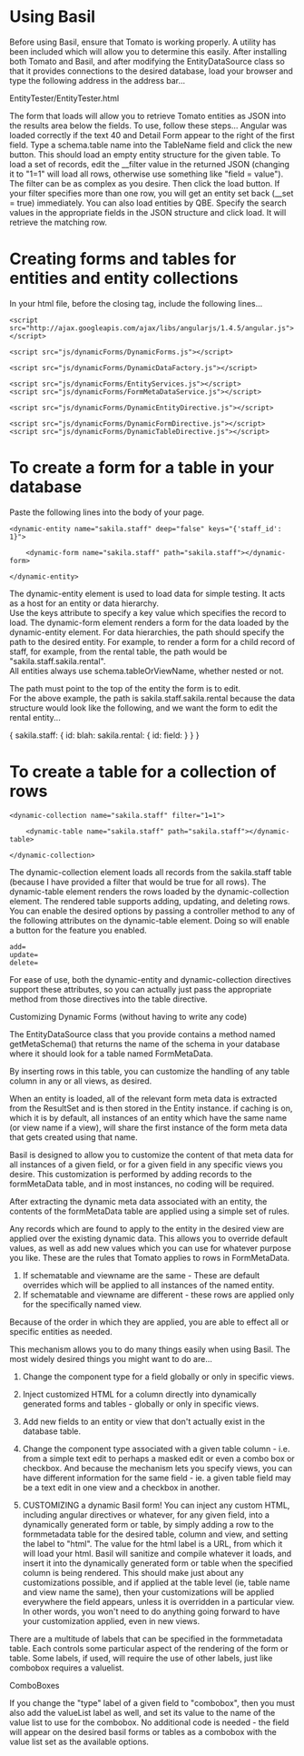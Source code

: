 Using Basil
================

Before using Basil, ensure that Tomato is working properly.  A utility has been included which will allow you to determine this easily.
After installing both Tomato and Basil, and after modifying the EntityDataSource class so that it provides connections to the desired database, 
load your browser and type the following address in the address bar...

EntityTester/EntityTester.html

The form that loads will allow you to retrieve Tomato entities as JSON into the results area below the fields.  To use, follow these steps...
Angular was loaded correctly if the text 40 and Detail Form appear to the right of the first field.
Type a schema.table name into the TableName field and click the new button.  This should load an empty entity structure for the given table.
To load a set of records, edit the __filter value in the returned JSON (changing it to "1=1" will load all rows, otherwise use something like "field = value").
The filter can be as complex as you desire.
Then click the load button. If your filter specifies more than one row, you will get an entity set back (__set = true) immediately.  You can also load entities by QBE.
Specify the search values in the appropriate fields in the JSON structure and click load.  It will retrieve the matching row.



# Creating forms and tables for entities and entity collections

In your html file, before the closing </body> tag, include the following lines...

    <script src="http://ajax.googleapis.com/ajax/libs/angularjs/1.4.5/angular.js"></script>

    <script src="js/dynamicForms/DynamicForms.js"></script>

    <script src="js/dynamicForms/DynamicDataFactory.js"></script>

    <script src="js/dynamicForms/EntityServices.js"></script>
    <script src="js/dynamicForms/FormMetaDataService.js"></script>

    <script src="js/dynamicForms/DynamicEntityDirective.js"></script>

    <script src="js/dynamicForms/DynamicFormDirective.js"></script>
    <script src="js/dynamicForms/DynamicTableDirective.js"></script>

# To create a form for a table in your database

Paste the following lines into the body of your page.

    <dynamic-entity name="sakila.staff" deep="false" keys="{'staff_id': 1}">

        <dynamic-form name="sakila.staff" path="sakila.staff"></dynamic-form>

    </dynamic-entity>

The dynamic-entity element is used to load data for simple testing.  It acts as a host for an entity or data hierarchy.  
Use the keys attribute to specify a key value which specifies the record to load.
The dynamic-form element renders a form for the data loaded by the dynamic-entity element.
For data hierarchies, the path should specify the path to the desired entity.  For example, to render a form for 
a child record of staff, for example, from the rental table, the path would be "sakila.staff.sakila.rental".  
All entities always use schema.tableOrViewName, whether nested or not.

The path must point to the top of the entity the form is to edit.  
For the above example, the path is sakila.staff.sakila.rental because the data structure would look like the following, and
we want the form to edit the rental entity...

{
    sakila.staff: {
        id: 
        blah:
        sakila.rental: {
            id:
            field:
        }
    }
}


# To create a table for a collection of rows

    <dynamic-collection name="sakila.staff" filter="1=1">

        <dynamic-table name="sakila.staff" path="sakila.staff"></dynamic-table>

    </dynamic-collection>

The dynamic-collection element loads all records from the sakila.staff table (because I have provided a filter that would be true for all rows).
The dynamic-table element renders the rows loaded by the dynamic-collection element. 
The rendered table supports adding, updating, and deleting rows.  You can enable the desired options by passing a controller method to any of the following 
attributes on the dynamic-table element.  Doing so will enable a button for the feature you enabled.

    add=
    update=
    delete=

For ease of use, both the dynamic-entity and dynamic-collection directives support these attributes, so you can actually just pass the appropriate method from those
directives into the table directive.


Customizing Dynamic Forms (without having to write any code)

The EntityDataSource class that you provide contains a method named getMetaSchema() that returns the name of the
schema in your database where it should look for a table named FormMetaData.

By inserting rows in this table, you can customize the handling of any table column in any or all views, as desired.

When an entity is loaded, all of the relevant form meta data is extracted from the ResultSet and is then stored in the Entity instance.
if caching is on, which it is by default, all instances of an entity which have the same name (or view name if a view), will
share the first instance of the form meta data that gets created using that name.  

Basil is designed to allow you to customize the content of that meta data for all instances of a given field, or for a given field
in any specific views you desire.  This customization is performed by adding records to the formMetaData table, and in most instances,
no coding will be required.  

After extracting the dynamic meta data associated with an entity, the contents of the formMetaData table are applied using a simple set of rules.

Any records which are found to apply to the entity in the desired view are applied over the existing dynamic data.  This allows 
you to override default values, as well as add new values which you can use for whatever purpose you like.  These are the rules that Tomato applies to rows in FormMetaData.

1) If schematable and viewname are the same - These are default overrides which will be applied to all instances of the named entity.  
2) If schematable and viewname are different - these rows are applied only for the specifically named view.

Because of the order in which they are applied, you are able to effect all or specific entities as needed.

This mechanism allows you to do many things easily when using Basil.  The most widely desired things you might want to do are...

1) Change the component type for a field globally or only in specific views.
2) Inject customized HTML for a column directly into dynamically generated forms and tables - globally or only in specific views.
3) Add new fields to an entity or view that don't actually exist in the database table.


1) Change the component type associated with a given table column - i.e. from a simple text edit to perhaps a masked edit or even a combo box or checkbox.
And because the mechanism lets you specify views, you can have different information for the same field - ie. a given table field may be 
a text edit in one view and a checkbox in another.

2) CUSTOMIZING a dynamic Basil form!
You can inject any custom HTML, including angular directives or whatever, for any given field, into a dynamically generated form or table, by simply adding a row to the formmetadata
table for the desired table, column and view, and setting the label to "html".  The value for the html label is a URL, from which it 
will load your html.  Basil will sanitize and compile whatever it loads, and insert it into the dynamically generated form or table
when the specified column is being rendered.
This should make just about any customizations possible, and if applied at the table level (ie, table name and view name the same), then 
your customizations will be applied everywhere the field appears, unless it is overridden in a particular view.  In other words, you won't need
to do anything going forward to have your customization applied, even in new views.

There are a multitude of labels that can be specified in the formmetadata table.  Each controls some particular aspect of the rendering of the form or table.
Some labels, if used, will require the use of other labels, just like combobox requires a valuelist.



ComboBoxes

If you change the "type" label of a given field to "combobox", then you must also add the valueList label as well, and set its value to the name of the value list to use for 
the combobox.  No additional code is needed - the field will appear on the desired basil forms or tables as a combobox with the value list set as the available options.
            
            
            
    